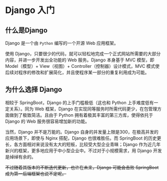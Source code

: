 # Django 入门

## 什么是Django

Django 是一个由 `Python` 编写的一个开源 Web 应用框架。

使用 Django，只要很少的代码，就可以轻松地完成一个正式网站所需要的大部分内容，并进一步开发出全功能的 Web 服务。Django 本身基于 MVC 模型，即 Model（模型）+ View（视图）+ Controller（控制器）设计模式，MVC 模式使后续对程序的修改和扩展简化，并且使程序某一部分的重复利用成为可能。

## 为什么选择 Django

相较于 SpringBoot，Django 的上手门槛极低（这也和 Python 上手难度低有一定关系）。同为 Web 框架，Django 在实现同等服务时所需代码更少，在包管理方面做到了极致简洁。且由于 Python 拥有着极其丰富的第三方库，使得依托于 Django 的 Web 服务很容易增加新的功能。

当然，Django 并不是万能的。Django 自身的并发量上限是300，在极高并发的应用场景下，即使与 Nginx 搭配，Django 也很难胜任。而 SpringBoot 的历史更长，各方面相对来说没有太大的短板，比较受大型企业青睐；Django 作为近几年新兴的框架，更多地应用于中小型企业中。不过对于小规模需求，用 Django 开发是绰绰有余的。

~~不过随着其版本的不断迭代更新，也许在未来，Django 可能会击败 SpringBoot 成为第一后端框架也说不定呢。~~


<link rel="stylesheet" href="https://cdn.jsdelivr.net/npm/gitalk@1/dist/gitalk.css">
<script src="https://cdn.jsdelivr.net/npm/gitalk@1/dist/gitalk.min.js"></script>
<div id="gitalk-container"></div>
<script>
var gitalk = new Gitalk({
  "clientID": "0cfd2f1628066d69c6e3",
  "clientSecret": "303031b18a4deabc1164de81f2d78273c18f8415",
  "repo": "Djangobook",
  "owner": "zhtjtcz",
  "admin": ["zhtjtcz"],
  "id": location.pathname,
  "distractionFreeMode": false  
});
gitalk.render("gitalk-container");
</script>
